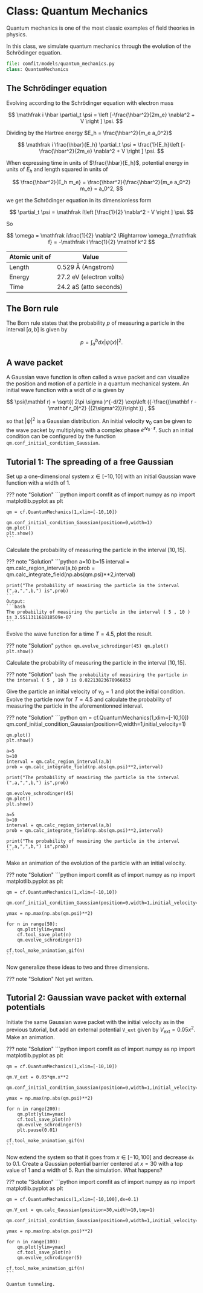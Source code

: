 # Class: Quantum Mechanics

Quantum mechanics is one of the most classic examples of field theories in physics. 

In this class, we simulate quantum mechanics through the evolution of the Schrödinger equation.

```python
file: comfit/models/quantum_mechanics.py 
class: QuantumMechanics
```

## The Schrödinger equation

Evolving according to the Schrödinger equation with electron mass

$$
\mathfrak i \hbar \partial_t \psi = \left [-\frac{\hbar^2}{2m_e} \nabla^2 + V \right ] \psi.
$$

Dividing by the Hartree energy $E_h = \frac{\hbar^2}{m_e a_0^2}$

$$
\mathfrak i \frac{\hbar}{E_h} \partial_t \psi = \frac{1}{E_h}\left [-\frac{\hbar^2}{2m_e} \nabla^2 + V \right ] \psi.
$$

When expressing time in units of $\frac{\hbar}{E_h}$, potential energy in units of $E_h$ and length squared in units of 

$$
\frac{\hbar^2}{E_h m_e} = \frac{\hbar^2}{\frac{\hbar^2}{m_e a_0^2} m_e} = a_0^2,
$$

we get the Schrödinger equation in its dimensionless form

$$
 \partial_t \psi = \mathfrak i\left [\frac{1}{2} \nabla^2 - V \right ] \psi.
$$

So 

$$
\omega = \mathfrak i\frac{1}{2} \nabla^2
\Rightarrow \omega_{\mathfrak f} = -\mathfrak i \frac{1}{2} \mathbf k^2
$$

| Atomic unit of | Value               |
|----------------|---------------------|
| Length         | 0.529 Å (Angstrom)  |
| Energy         | 27.2 eV (electron volts)  |
| Time           | 24.2 aS (atto seconds)    |

## The Born rule

The Born rule states that the probability $p$ of measuring a particle in the interval $[a,b]$ is given by 

$$
p = \int_a^b dx |\psi(x)|^2. 
$$

## A wave packet

A Gaussian wave function is often called a wave packet and can visualize the position and motion of a particle in a quantum mechanical system.
An initial wave function with a widt of $\sigma$ is given by

$$
\psi(\mathbf r) = \sqrt{( 2\pi \sigma )^{-d/2} \exp\left ({-\frac{(\mathbf r - \mathbf r_0)^2} {(2\sigma^2)}}\right )} ,
$$

so that $|\psi|^2$ is a Gaussian distribution.
An initial velocity $\mathbf v_0$ can be given to the wave packet by multiplying with a complex phase $e^{\mathfrak i \mathbf v_0 \cdot \mathbf r}$.
Such an initial condition can be configured by the function `qm.conf_initial_condition_Gaussian`. 

## Tutorial 1: The spreading of a free Gaussian

Set up a one-dimensional system $x \in [-10,10]$ with an initial Gaussian wave function with a width of $1$. 

??? note "Solution"
    ```python
    import comfit as cf
    import numpy as np
    import matplotlib.pyplot as plt

    qm = cf.QuantumMechanics(1,xlim=[-10,10])

    qm.conf_initial_condition_Gaussian(position=0,width=1)
    qm.plot()
    plt.show()
    ```

Calculate the probability of measuring the particle in the interval $[10,15]$.

??? note "Solution"
    ```python
    a=10
    b=15
    interval = qm.calc_region_interval(a,b)
    prob = qm.calc_integrate_field(np.abs(qm.psi)**2,interval)

    print("The probability of measiring the particle in the interval (",a,",",b,") is",prob)
    ```
    Output:
    ```bash
    The probability of measiring the particle in the interval ( 5 , 10 ) is 3.551131161818509e-07
    ```

Evolve the wave function for a time $T=4.5$, plot the result.

??? note "Solution"
    ```python
    qm.evolve_schrodinger(45)
    qm.plot()
    plt.show()
    ```

Calculate the probability of measuring the particle in the interval $[10,15]$.

??? note "Solution"
    ```bash
    The probability of measiring the particle in the interval ( 5 , 10 ) is 0.02213823670966853
    ```

Give the particle an initial velocity of $v_0=1$ and plot the initial condition. 
Evolve the particle now for $T=4.5$ and calculate the probability of measuring the particle in the aforementionned interval.

??? note "Solution"
    ```python
    qm = cf.QuantumMechanics(1,xlim=[-10,10])
    qm.conf_initial_condition_Gaussian(position=0,width=1,initial_velocity=1)

    qm.plot()
    plt.show()

    a=5
    b=10
    interval = qm.calc_region_interval(a,b)
    prob = qm.calc_integrate_field(np.abs(qm.psi)**2,interval)

    print("The probability of measiring the particle in the interval (",a,",",b,") is",prob)

    qm.evolve_schrodinger(45)
    qm.plot()
    plt.show()

    a=5
    b=10
    interval = qm.calc_region_interval(a,b)
    prob = qm.calc_integrate_field(np.abs(qm.psi)**2,interval)

    print("The probability of measiring the particle in the interval (",a,",",b,") is",prob)
    ```

Make an animation of the evolution of the particle with an initial velocity.

??? note "Solution"
    ```python
    import comfit as cf
    import numpy as np
    import matplotlib.pyplot as plt

    qm = cf.QuantumMechanics(1,xlim=[-10,10])

    qm.conf_initial_condition_Gaussian(position=0,width=1,initial_velocity=1)

    ymax = np.max(np.abs(qm.psi)**2)

    for n in range(50):
        qm.plot(ylim=ymax)
        cf.tool_save_plot(n)
        qm.evolve_schrodinger(1)

    cf.tool_make_animation_gif(n)
    ```

Now generalize these ideas to two and three dimensions.

??? note "Solution"
    Not yet written.


## Tutorial 2: Gaussian wave packet with external potentials

Initiate the same Gaussian wave packet with the initial velocity as in the previous tutorial, but add an external potential `V_ext` given by $V_{\textrm{ext}}=0.05 x^2$.
Make an animation.

??? note "Solution"
    ```python
    import comfit as cf
    import numpy as np
    import matplotlib.pyplot as plt

    qm = cf.QuantumMechanics(1,xlim=[-10,10])

    qm.V_ext = 0.05*qm.x**2

    qm.conf_initial_condition_Gaussian(position=0,width=1,initial_velocity=1)

    ymax = np.max(np.abs(qm.psi)**2)

    for n in range(200):
        qm.plot(ylim=ymax)
        cf.tool_save_plot(n)
        qm.evolve_schrodinger(5)
        plt.pause(0.01)

    cf.tool_make_animation_gif(n)
    ```

Now extend the system so that it goes from $x \in [-10,100]$ and decrease `dx` to $0.1$.
Create a Gaussian potential barrier centered at $x=30$ with a top value of $1$ and a width of $5$. 
Run the simulation. What happens?

??? note "Solution"
    ```python
    import comfit as cf
    import numpy as np
    import matplotlib.pyplot as plt

    qm = cf.QuantumMechanics(1,xlim=[-10,100],dx=0.1)

    qm.V_ext = qm.calc_Gaussian(position=30,width=10,top=1)

    qm.conf_initial_condition_Gaussian(position=0,width=1,initial_velocity=1)

    ymax = np.max(np.abs(qm.psi)**2)

    for n in range(100):
        qm.plot(ylim=ymax)
        cf.tool_save_plot(n)
        qm.evolve_schrodinger(5)

    cf.tool_make_animation_gif(n)
    ```

    Quantum tunneling. 
